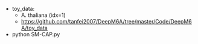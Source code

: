 
- toy_data: 
    * A. thaliana (idx=1) 
    * https://github.com/tanfei2007/DeepM6A/tree/master/Code/DeepM6A/toy_data
- python SM-CAP.py
